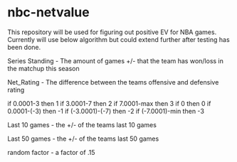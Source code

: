 # nbc-netvalue

This repository will be used for figuring out positive EV for NBA games. Currently will use below algorithm but could extend further after testing has been done.

Series Standing - The amount of games +/- that the team has won/loss in the matchup this season


Net_Rating - The difference between the teams offensive and defensive rating


  if 0.0001-3 then 1
  if 3.0001-7 then 2
  if 7.0001-max then 3
  if 0 then 0
  if 0.0001-(-3) then -1
  if (-3.0001)-(-7) then -2
  if (-7.0001)-min then -3


Last 10 games - the +/- of the teams last 10 games


Last 50 games - the +/- of the teams last 50 games


random factor - a factor of .15
